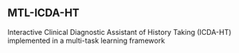 ## MTL-ICDA-HT

Interactive Clinical Diagnostic Assistant of History Taking (ICDA-HT) implemented in a multi-task learning framework
